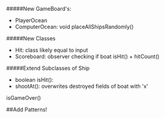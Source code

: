 #####New GameBoard's:
- PlayerOcean
- ComputerOcean: void placeAllShipsRandomly()

#####New Classes
- Hit: class likely equal to input
- Scoreboard: observer checking if boat isHit() + hitCount()

#####Extend Subclasses of Ship
- boolean isHit(): 
- shootAt(): overwrites destroyed fields of boat with 'x'

isGameOver()

##Add Patterns!